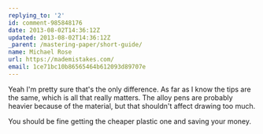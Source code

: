 ```yaml
---
replying_to: '2'
id: comment-985848176
date: 2013-08-02T14:36:12Z
updated: 2013-08-02T14:36:12Z
_parent: /mastering-paper/short-guide/
name: Michael Rose
url: https://mademistakes.com/
email: 1ce71bc10b86565464b612093d89707e
---
```


Yeah I'm pretty sure that's the only difference. As far as I know the tips are
the same, which is all that really matters. The alloy pens are probably heavier
because of the material, but that shouldn't affect drawing too much.

You should be fine getting the cheaper plastic one and saving your money.
